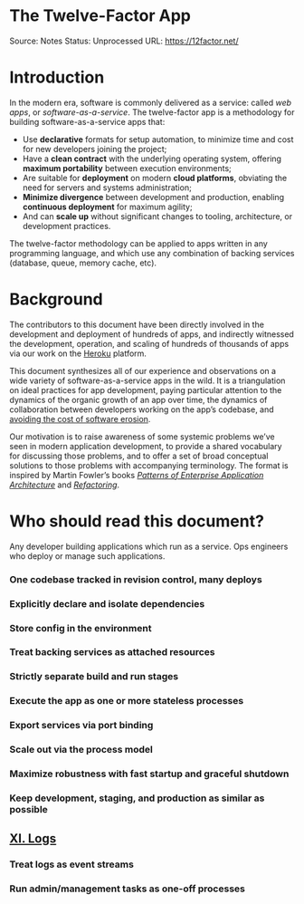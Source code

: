 # The Twelve-Factor App

Source: Notes
Status: Unprocessed
URL: https://12factor.net/

# Introduction

In the modern era, software is commonly delivered as a service: called *web apps*, or *software-as-a-service*. The twelve-factor app is a methodology for building software-as-a-service apps that:

- Use **declarative** formats for setup automation, to minimize time and cost for new developers joining the project;
- Have a **clean contract** with the underlying operating system, offering **maximum portability** between execution environments;
- Are suitable for **deployment** on modern **cloud platforms**, obviating the need for servers and systems administration;
- **Minimize divergence** between development and production, enabling **continuous deployment** for maximum agility;
- And can **scale up** without significant changes to tooling, architecture, or development practices.

The twelve-factor methodology can be applied to apps written in any programming language, and which use any combination of backing services (database, queue, memory cache, etc).

# Background

The contributors to this document have been directly involved in the development and deployment of hundreds of apps, and indirectly witnessed the development, operation, and scaling of hundreds of thousands of apps via our work on the [Heroku](http://www.heroku.com/) platform.

This document synthesizes all of our experience and observations on a wide variety of software-as-a-service apps in the wild. It is a triangulation on ideal practices for app development, paying particular attention to the dynamics of the organic growth of an app over time, the dynamics of collaboration between developers working on the app’s codebase, and [avoiding the cost of software erosion](http://blog.heroku.com/archives/2011/6/28/the_new_heroku_4_erosion_resistance_explicit_contracts/).

Our motivation is to raise awareness of some systemic problems we’ve seen in modern application development, to provide a shared vocabulary for discussing those problems, and to offer a set of broad conceptual solutions to those problems with accompanying terminology. The format is inspired by Martin Fowler’s books *[Patterns of Enterprise Application Architecture](https://books.google.com/books/about/Patterns_of_enterprise_application_archi.html?id=FyWZt5DdvFkC)* and *[Refactoring](https://books.google.com/books/about/Refactoring.html?id=1MsETFPD3I0C)*.

# Who should read this document?

Any developer building applications which run as a service. Ops engineers who deploy or manage such applications.

### One codebase tracked in revision control, many deploys

### Explicitly declare and isolate dependencies

### Store config in the environment

### Treat backing services as attached resources

### Strictly separate build and run stages

### Execute the app as one or more stateless processes

### Export services via port binding

### Scale out via the process model

### Maximize robustness with fast startup and graceful shutdown

### Keep development, staging, and production as similar as possible

## [XI. Logs](https://12factor.net/logs)

### Treat logs as event streams

### Run admin/management tasks as one-off processes